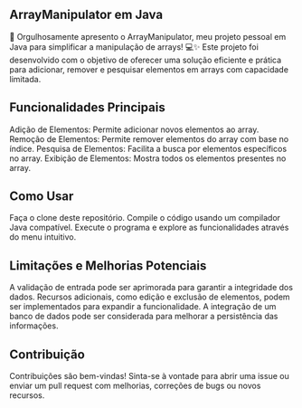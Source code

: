## ArrayManipulator em Java
🚀 Orgulhosamente apresento o ArrayManipulator, meu projeto pessoal em Java para simplificar a manipulação de arrays! 💻✨ Este projeto foi desenvolvido com o objetivo de oferecer uma solução eficiente e prática para adicionar, remover e pesquisar elementos em arrays com capacidade limitada.

## Funcionalidades Principais
Adição de Elementos: Permite adicionar novos elementos ao array.
Remoção de Elementos: Permite remover elementos do array com base no índice.
Pesquisa de Elementos: Facilita a busca por elementos específicos no array.
Exibição de Elementos: Mostra todos os elementos presentes no array.

## Como Usar
Faça o clone deste repositório.
Compile o código usando um compilador Java compatível.
Execute o programa e explore as funcionalidades através do menu intuitivo.

## Limitações e Melhorias Potenciais
A validação de entrada pode ser aprimorada para garantir a integridade dos dados.
Recursos adicionais, como edição e exclusão de elementos, podem ser implementados para expandir a funcionalidade.
A integração de um banco de dados pode ser considerada para melhorar a persistência das informações.

## Contribuição
Contribuições são bem-vindas! Sinta-se à vontade para abrir uma issue ou enviar um pull request com melhorias, correções de bugs ou novos recursos.
